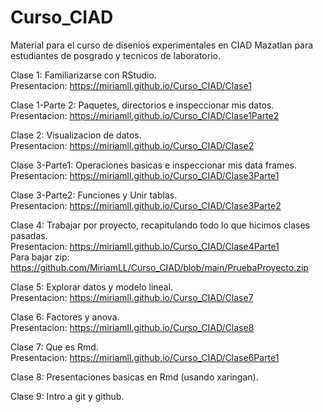 # Curso_CIAD

Material para el curso de disenios experimentales en CIAD Mazatlan para estudiantes de posgrado y tecnicos de laboratorio.

Clase 1: Familiarizarse con RStudio.  
Presentacion: https://miriamll.github.io/Curso_CIAD/Clase1

Clase 1-Parte 2: Paquetes, directorios e inspeccionar mis datos.  
Presentacion: https://miriamll.github.io/Curso_CIAD/Clase1Parte2

Clase 2: Visualizacion de datos.  
Presentacion: https://miriamll.github.io/Curso_CIAD/Clase2

Clase 3-Parte1: Operaciones basicas e inspeccionar mis data frames.  
Presentacion: https://miriamll.github.io/Curso_CIAD/Clase3Parte1

Clase 3-Parte2: Funciones y Unir tablas.  
Presentacion: https://miriamll.github.io/Curso_CIAD/Clase3Parte2

Clase 4: Trabajar por proyecto, recapitulando todo lo que hicimos clases pasadas.  
Presentacion: https://miriamll.github.io/Curso_CIAD/Clase4Parte1  
Para bajar zip: https://github.com/MiriamLL/Curso_CIAD/blob/main/PruebaProyecto.zip  

Clase 5: Explorar datos y modelo lineal.  
Presentacion: https://miriamll.github.io/Curso_CIAD/Clase7

Clase 6: Factores y anova.  
Presentacion: https://miriamll.github.io/Curso_CIAD/Clase8

Clase 7: Que es Rmd.  
Presentacion: https://miriamll.github.io/Curso_CIAD/Clase6Parte1

Clase 8: Presentaciones basicas en Rmd (usando xaringan).  

Clase 9: Intro a git y github.  

